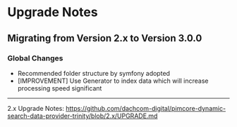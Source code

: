 # Upgrade Notes

## Migrating from Version 2.x to Version 3.0.0

### Global Changes
- Recommended folder structure by symfony adopted
- [IMPROVEMENT] Use Generator to index data which will increase processing speed significant

***

2.x Upgrade Notes: https://github.com/dachcom-digital/pimcore-dynamic-search-data-provider-trinity/blob/2.x/UPGRADE.md
